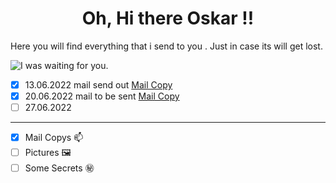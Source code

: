 <h1 align="center">Oh, Hi there Oskar !!</h1>

Here you will find everything that i send to you . Just in case its will get lost.

<picture>
  <source media="(prefers-color-scheme: dark)" srcset="https://user-images.githubusercontent.com/25423296/163456776-7f95b81a-f1ed-45f7-b7ab-8fa810d529fa.png">
  <source media="(prefers-color-scheme: light)" srcset="https://user-images.githubusercontent.com/25423296/163456779-a8556205-d0a5-45e2-ac17-42d089e3c3f8.png">
  <img alt="I was waiting for you." src="https://user-images.githubusercontent.com/25423296/163456779-a8556205-d0a5-45e2-ac17-42d089e3c3f8.png">
</picture>

<!-- Here you will find decoder to read everything, when you ready .-->

- [x] 13.06.2022 mail send out   [Mail Copy](https://github.com/dad84/Oskar/blob/main/Mano%20s%C5%ABnui.pdf "12.06.2022")
- [x] 20.06.2022 mail to be sent [Mail Copy](https://github.com/dad84/Oskar/blob/main/Mano%20s%C5%ABnui%202.pdf "15.06.2022")
- [ ] 27.06.2022 
 
------------

- [x] Mail Copys     📫 
- [ ] Pictures       🖼️
- [ ] Some Secrets   ㊙️
